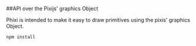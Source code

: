 ##API over the Pixijs' graphics Object 

Phixi is intended to make it easy to draw primitives using the pixis' graphics Object.

`npm install`
